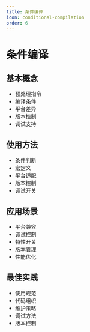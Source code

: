 ```yaml
---
title: 条件编译
icon: conditional-compilation
order: 6
---
```


# 条件编译

## 基本概念
- 预处理指令
- 编译条件
- 平台差异
- 版本控制
- 调试支持

## 使用方法
- 条件判断
- 宏定义
- 平台适配
- 版本控制
- 调试开关

## 应用场景
- 平台兼容
- 调试控制
- 特性开关
- 版本管理
- 性能优化

## 最佳实践
- 使用规范
- 代码组织
- 维护策略
- 调试方法
- 版本控制
